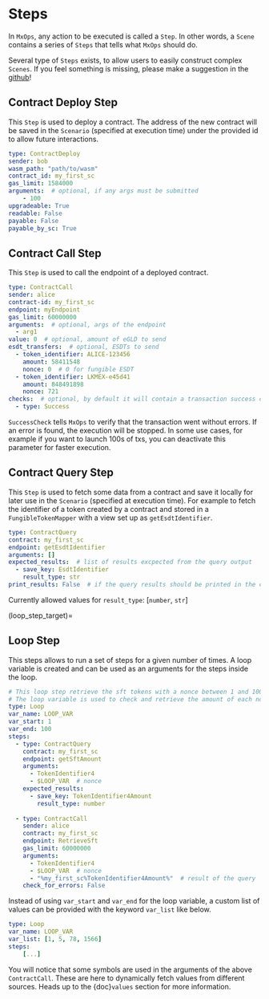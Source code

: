 # Steps

In `MxOps`, any action to be executed is called a `Step`.
In other words, a `Scene` contains a series of `Steps` that tells what `MxOps` should do.

Several type of `Steps` exists, to allow users to easily construct complex `Scenes`.
If you feel something is missing, please make a suggestion in the [github](https://github.com/Catenscia/MxOps/discussions/categories/ideas)!

## Contract Deploy Step

This `Step` is used to deploy a contract. The address of the new contract will be
saved in the `Scenario` (specified at execution time) under the provided id to allow future interactions.

```yaml
type: ContractDeploy
sender: bob
wasm_path: "path/to/wasm"
contract_id: my_first_sc
gas_limit: 1584000
arguments:  # optional, if any args must be submitted
    - 100
upgradeable: True
readable: False
payable: False
payable_by_sc: True
```

## Contract Call Step

This `Step` is used to call the endpoint of a deployed contract.

```yaml
type: ContractCall
sender: alice
contract-id: my_first_sc
endpoint: myEndpoint
gas_limit: 60000000
arguments:  # optional, args of the endpoint
  - arg1
value: 0  # optional, amount of eGLD to send
esdt_transfers:  # optional, ESDTs to send
  - token_identifier: ALICE-123456
    amount: 58411548
    nonce: 0  # 0 for fungible ESDT
  - token_identifier: LKMEX-e45d41
    amount: 848491898
    nonce: 721
checks:  # optional, by default it will contain a transaction success check
  - type: Success  
```

`SuccessCheck` tells `MxOps` to verify that the transaction went without errors. If an error is found, the execution will be stopped. In some use cases, for example if you want to launch 100s of txs, you can deactivate this parameter for faster execution.

## Contract Query Step

This `Step` is used to fetch some data from a contract and save it locally for later use in the `Scenario` (specified at execution time).
For example to fetch the identifier of a token created by a contract and stored in a `FungibleTokenMapper` with a view set up as `getEsdtIdentifier`.

```yaml
type: ContractQuery
contract: my_first_sc
endpoint: getEsdtIdentifier
arguments: []
expected_results:  # list of results excpected from the query output
  - save_key: EsdtIdentifier
    result_type: str
print_results: False  # if the query results should be printed in the console
```

Currently allowed values for `result_type`: [`number`, `str`]

(loop_step_target)=

## Loop Step

This steps allows to run a set of steps for a given number of times.
A loop variable is created and can be used as an arguments for the steps inside the loop.

```yaml
# This loop step retrieve the sft tokens with a nonce between 1 and 100.
# The loop variable is used to check and retrieve the amount of each nonce.
type: Loop
var_name: LOOP_VAR
var_start: 1
var_end: 100
steps:
  - type: ContractQuery
    contract: my_first_sc
    endpoint: getSftAmount
    arguments:
      - TokenIdentifier4
      - $LOOP_VAR  # nonce
    expected_results:
      - save_key: TokenIdentifier4Amount
        result_type: number
  
  - type: ContractCall
    sender: alice
    contract: my_first_sc
    endpoint: RetrieveSft
    gas_limit: 60000000
    arguments:
      - TokenIdentifier4
      - $LOOP_VAR  # nonce
      - "%my_first_sc%TokenIdentifier4Amount%"  # result of the query
    check_for_errors: False
```

Instead of using `var_start` and `var_end` for the loop variable, a custom list of values can be provided with the keyword `var_list` like below.

```yaml
type: Loop
var_name: LOOP_VAR
var_list: [1, 5, 78, 1566]
steps:
    [...]
```

You will notice that some symbols are used in the arguments of the above `ContractCall`. These are here to dynamically fetch values from different sources.
Heads up to the {doc}`values` section for more information.
